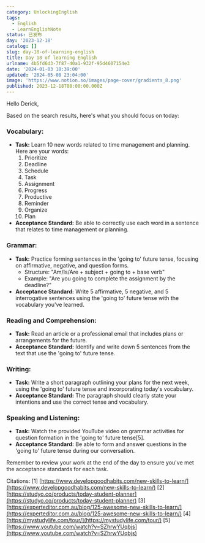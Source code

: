 ```yaml
---
category: UnlockingEnglish
tags:
  - English
  - LearnEnglishNote
status: 已发布
day: '2023-12-18'
catalog: []
slug: day-18-of-learning-english
title: Day 18 of learning English
urlname: 4b5fd6d3-7f87-40a1-932f-95d4607154e3
date: '2024-01-03 18:39:00'
updated: '2024-05-08 23:04:00'
image: 'https://www.notion.so/images/page-cover/gradients_8.png'
published: 2023-12-18T08:00:00.000Z
---
```


Hello Derick,


Based on the search results, here's what you should focus on today:


### Vocabulary:

- **Task:** Learn 10 new words related to time management and planning. Here are your words:
	1. Prioritize
	2. Deadline
	3. Schedule
	4. Task
	5. Assignment
	6. Progress
	7. Productive
	8. Reminder
	9. Organize
	10. Plan
- **Acceptance Standard:** Be able to correctly use each word in a sentence that relates to time management or planning.

### Grammar:

- **Task:** Practice forming sentences in the 'going to' future tense, focusing on affirmative, negative, and question forms.
	- Structure: "Am/Is/Are + subject + going to + base verb"
	- Example: "Are you going to complete the assignment by the deadline?"
- **Acceptance Standard:** Write 5 affirmative, 5 negative, and 5 interrogative sentences using the 'going to' future tense with the vocabulary you've learned.

### Reading and Comprehension:

- **Task:** Read an article or a professional email that includes plans or arrangements for the future.
- **Acceptance Standard:** Identify and write down 5 sentences from the text that use the 'going to' future tense.

### Writing:

- **Task:** Write a short paragraph outlining your plans for the next week, using the 'going to' future tense and incorporating today's vocabulary.
- **Acceptance Standard:** The paragraph should clearly state your intentions and use the correct tense and vocabulary.

### Speaking and Listening:

- **Task:** Watch the provided YouTube video on grammar activities for question formation in the 'going to' future tense[5].
- **Acceptance Standard:** Be able to form and answer questions in the 'going to' future tense during our conversation.

Remember to review your work at the end of the day to ensure you've met the acceptance standards for each task.


Citations:
[1] [https://www.developgoodhabits.com/new-skills-to-learn/](https://www.developgoodhabits.com/new-skills-to-learn/)
[2] [https://studyo.co/products/today-student-planner](https://studyo.co/products/today-student-planner)
[3] [https://experteditor.com.au/blog/125-awesome-new-skills-to-learn/](https://experteditor.com.au/blog/125-awesome-new-skills-to-learn/)
[4] [https://mystudylife.com/tour/](https://mystudylife.com/tour/)
[5] [https://www.youtube.com/watch?v=SZhrwYUqbjs](https://www.youtube.com/watch?v=SZhrwYUqbjs)

